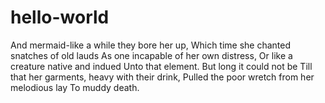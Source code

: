 # hello-world

And mermaid-like a while they bore her up,
Which time she chanted snatches of old lauds
As one incapable of her own distress,
Or like a creature native and indued
Unto that element. But long it could not be
Till that her garments, heavy with their drink,
Pulled the poor wretch from her melodious lay
To muddy death.
